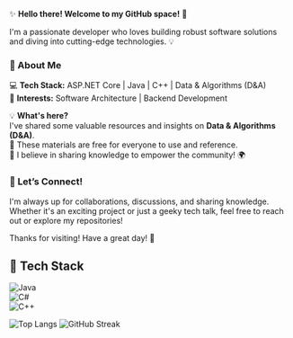 ✨ **Hello there! Welcome to my GitHub space!** 🚀  

I'm a passionate developer who loves building robust software solutions and diving into cutting-edge technologies. 💡  

### 🔹 About Me  
💻 **Tech Stack:** ASP.NET Core | Java | C++ | Data & Algorithms (D&A)  
🚀 **Interests:** Software Architecture | Backend Development


💡 **What's here?**  
I've shared some valuable resources and insights on **Data & Algorithms (D&A)**.  
📂 These materials are free for everyone to use and reference.  
💌 I believe in sharing knowledge to empower the community! 🌍  


### 🤝 Let’s Connect!  
I'm always up for collaborations, discussions, and sharing knowledge. Whether it's an exciting project or just a geeky tech talk, feel free to reach out or explore my repositories!  

Thanks for visiting! Have a great day! 🎉  

## 🚀 Tech Stack  
![Java](https://img.shields.io/badge/Java-ED8B00?style=for-the-badge&logo=java&logoColor=white)  
![C#](https://img.shields.io/badge/C%23-239120?style=for-the-badge&logo=csharp&logoColor=white)  
![C++](https://img.shields.io/badge/C++-00599C?style=for-the-badge&logo=cplusplus&logoColor=white)  


![Top Langs](https://github-readme-stats.vercel.app/api/top-langs/?username=Peekapoo-217&layout=compact&langs_count=6&theme=tokyonight)
![GitHub Streak](https://github-readme-streak-stats.herokuapp.com/?user=Peekapoo-217&theme=dark)

